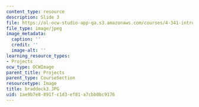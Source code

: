 ```yaml
---
content_type: resource
description: Slide 3
file: https://ol-ocw-studio-app-qa.s3.amazonaws.com/courses/4-341-introduction-to-photography-fall-2002/1ae9b7e8891fc1d3ef81a7cbb0bc9176_braddock3.JPG
file_type: image/jpeg
image_metadata:
  caption: ''
  credit: ''
  image-alt: ''
learning_resource_types:
- Projects
ocw_type: OCWImage
parent_title: Projects
parent_type: CourseSection
resourcetype: Image
title: braddock3.JPG
uid: 1ae9b7e8-891f-c1d3-ef81-a7cbb0bc9176
---
```

